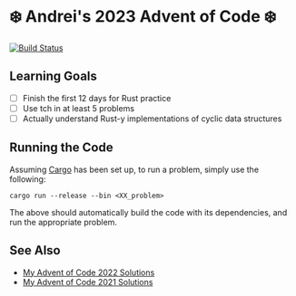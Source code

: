 # ❄️ Andrei's 2023 Advent of Code ❄️

[![Build Status](https://github.com/AndreiBarsan/2023-advent-of-code/actions/workflows/aoc-ci-build.yml/badge.svg)](https://github.com/AndreiBarsan/2023-advent-of-code/actions/workflows/aoc-ci-build.yml)

## Learning Goals

- [ ] Finish the first 12 days for Rust practice
- [ ] Use tch in at least 5 problems
- [ ] Actually understand Rust-y implementations of cyclic data structures

## Running the Code

Assuming [Cargo](https://doc.rust-lang.org/rust-by-example/cargo.html) has been set up, to run a problem, simply use
the following:

```
cargo run --release --bin <XX_problem>
```

The above should automatically build the code with its dependencies, and run the appropriate problem.

## See Also

- [My Advent of Code 2022 Solutions](https://github.com/AndreiBarsan/2022-advent-of-code/)
- [My Advent of Code 2021 Solutions](https://github.com/AndreiBarsan/2021-advent-of-code/)
